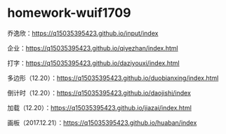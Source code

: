 # homework-wuif1709
乔逸欣：https://q15035395423.github.io/input/index

企业：https://q15035395423.github.io/qiyezhan/index.html

打字：https://q15035395423.github.io/daziyouxi/index.html

多边形（12.20）：https://q15035395423.github.io/duobianxing/index.html

倒计时（12.20）：https://q15035395423.github.io/daojishi/index

加载（12.20）：https://q15035395423.github.io/jiazai/index.html

画板（2017.12.21）：https://q15035395423.github.io/huaban/index